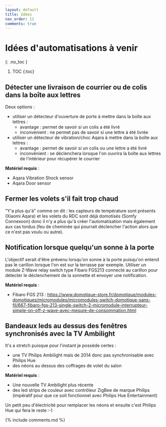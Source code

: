 ```yaml
---
layout: default
title: Idées
nav_order: 11
comments: true
---
```


# Idées d'automatisations à venir
{: .no_toc }

1. TOC
{:toc}

## Détecter une livraison de courrier ou de colis dans la boîte aux lettres

Deux options :
- utiliser un détecteur d'ouverture de porte à mettre dans la boîte aux lettres :
  - avantage : permet de savoir si un colis a été livré
  - inconvénient : ne permet pas de savoir si une lettre à été livrée
- utiliser un détecteur de vibration/choc Aqara à mettre dans la boîte aux lettres : 
  - avantage : permet de savoir si un colis ou une lettre a été livré
  - inconvénient : se déclenchera lorsque l'on ouvrira la boîte aux lettres de l'intérieur pour récupérer le courrier

**Matériel requis** :
 - Aqara Vibration Shock sensor
 - Aqara Door sensor

## Fermer les volets s'il fait trop chaud

"Y'a plus qu'à" comme on dit : les capteurs de température sont présents (Xiaomi Aqara) et les volets du RDC sont déjà domotisés (Somfy Connexoon) donc il n'y a plus qu'à créer l'automatisation mais également aux cas tordus (feu de cheminée qui pourrait déclencher l'action alors que ce n'est pas voulu ou autre).

## Notification lorsque quelqu'un sonne à la porte

L'objectif serait d'être prévenu lorsqu'on sonne à la porte puisqu'on entend pas le carillon lorsque l'on est sur la terrasse par exemple.
Utiliser un module Z-Wave relay switch type Fibaro FGS213 connecté au carillon pour détecter le déclenchement de la sonnette et envoyer une notification. 

**Matériel requis** :
 - Fibaro FGS 213 : https://www.domotique-store.fr/domotique/modules-domotiques/micromodules/micromodules-switch-domotique-sans-fil/667-fibaro-fgs-213-single-switch-2-micromodule-interrupteur-simple-on-off-z-wave-avec-mesure-de-consommation.html

## Bandeaux leds au dessus des fenêtres synchronisés avec la TV Ambilight

It's a stretch puisque pour l'instant je possède certes :
 - une TV Philips Ambilight mais de 2014 donc pas synchronisable avec Philips Hue
 - des néons au dessus des coffrages de volet du salon

**Matériel requis** :
 - Une nouvelle TV Ambilight plus récente
 - des led strips de couleur avec contrôleur ZigBee de marque Philips (impératif pour que ce soit fonctionnel avec Philips Hue Entertainment)
 
Un petit peu d'électricité pour remplacer les néons et ensuite c'est Philips Hue qui fera le reste :-)






{% include comments.md %}
